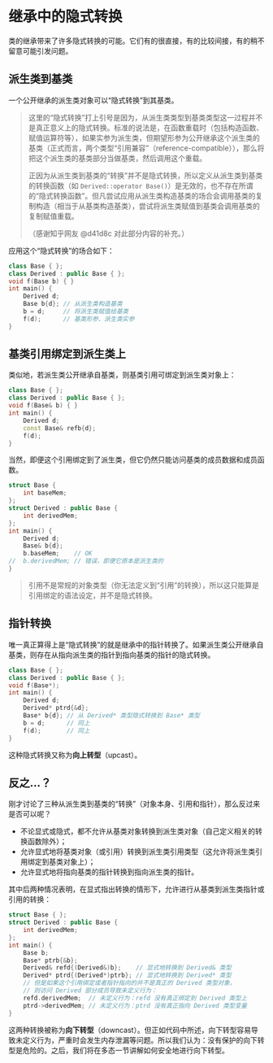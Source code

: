# 继承中的隐式转换

类的继承带来了许多隐式转换的可能。它们有的很直接，有的比较间接，有的稍不留意可能引发问题。

## 派生类到基类

一个公开继承的派生类对象可以“隐式转换”到其基类。

> 这里的“隐式转换”打上引号是因为，从派生类类型到基类类型这一过程并不是真正意义上的隐式转换。标准的说法是，在函数重载时（包括构造函数、赋值运算符等），如果实参为派生类，但期望形参为公开继承这个派生类的基类（正式而言，两个类型“引用兼容”（reference-compatible）），那么将把这个派生类的基类部分当做基类，然后调用这个重载。
> 
> 正因为从派生类到基类的“转换”并不是隐式转换，所以定义从派生类到基类的转换函数（如 `Derived::operator Base()`）是无效的，也不存在所谓的“隐式转换函数”。但凡尝试应用从派生类构造基类的场合会调用基类的复制构造（相当于从基类构造基类），尝试将派生类赋值到基类会调用基类的复制赋值重载。
> 
> （感谢知乎网友 @d41d8c 对此部分内容的补充。）

应用这个“隐式转换”的场合如下：
```CPP
class Base { };
class Derived : public Base { };
void f(Base b) { }
int main() {
    Derived d;
    Base b{d}; // 从派生类构造基类
    b = d;     // 将派生类赋值给基类
    f(d);      // 基类形参、派生类实参
}
```

## 基类引用绑定到派生类上

类似地，若派生类公开继承自基类，则基类引用可绑定到派生类对象上：
```CPP
class Base { };
class Derived : public Base { };
void f(Base& b) { }
int main() {
    Derived d;
    const Base& refb{d};
    f(d);
}
```
当然，即便这个引用绑定到了派生类，但它仍然只能访问基类的成员数据和成员函数。
```CPP
struct Base {
    int baseMem;
};
struct Derived : public Base {
    int derivedMem;
};
int main() {
    Derived d;
    Base& b{d};
    b.baseMem;    // OK
//  b.derivedMem; // 错误，即便它原本是派生类的
}
```

> 引用不是常规的对象类型（你无法定义到“引用”的转换），所以这只能算是引用绑定的语法设定，并不是隐式转换。

## 指针转换

唯一真正算得上是“隐式转换”的就是继承中的指针转换了。如果派生类公开继承自基类，则存在从指向派生类的指针到指向基类的指针的隐式转换。
```cpp
class Base { };
class Derived : public Base { };
void f(Base*);
int main() {
    Derived d;
    Derived* ptrd{&d};
    Base* b{d}; // 从 Derived* 类型隐式转换到 Base* 类型
    b = d;      // 同上
    f(d);       // 同上
}
```

这种隐式转换又称为**向上转型**（upcast）。

## 反之...？

刚才讨论了三种从派生类到基类的“转换”（对象本身、引用和指针），那么反过来是否可以呢？

- 不论显式或隐式，都不允许从基类对象转换到派生类对象（自己定义相关的转换函数除外）；
- 允许显式地将基类对象（或引用）转换到派生类引用类型（这允许将派生类引用绑定到基类对象上）；
- 允许显式地将指向基类的指针转换到指向派生类的指针。

其中后两种情况表明，在显式指出转换的情形下，允许进行从基类到派生类指针或引用的转换：
```CPP
struct Base { };
struct Derived : public Base {
    int derivedMem;
};
int main() {
    Base b;
    Base* ptrb{&b};
    Derived& refd{(Derived&)b};    // 显式地转换到 Derived& 类型
    Derived* ptrd{(Derived*)ptrb}; // 显式地转换到 Derived* 类型
    // 但是如果这个引用绑定或者指针指向的并不是真正的 Derived 类型对象，
    // 则访问 Derived 部分成员导致未定义行为：
    refd.derivedMem;  // 未定义行为：refd 没有真正绑定到 Derived 类型上
    ptrd->derivedMem; // 未定义行为：ptrd 没有真正指向 Derived 类型变量
}
```
这两种转换被称为**向下转型**（downcast）。但正如代码中所述，向下转型容易导致未定义行为，严重时会发生内存泄漏等问题。所以我们认为：没有保护的向下转型是危险的。之后，我们将在多态一节讲解如何安全地进行向下转型。
